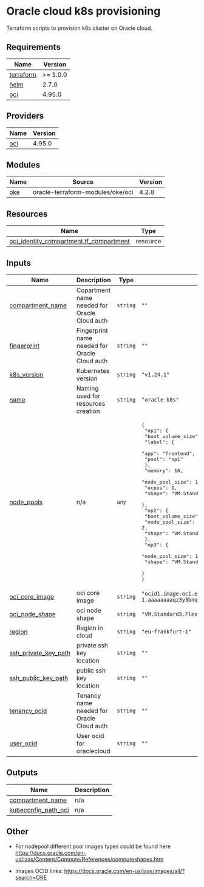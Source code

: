 # Oracle cloud k8s provisioning

Terraform scripts to provision k8s cluster on Oracle cloud.

## Requirements

| Name | Version |
|------|---------|
| <a name="requirement_terraform"></a> [terraform](#requirement\_terraform) | >= 1.0.0 |
| <a name="requirement_helm"></a> [helm](#requirement\_helm) | 2.7.0 |
| <a name="requirement_oci"></a> [oci](#requirement\_oci) | 4.95.0 |

## Providers

| Name | Version |
|------|---------|
| <a name="provider_oci"></a> [oci](#provider\_oci) | 4.95.0 |

## Modules

| Name | Source | Version |
|------|--------|---------|
| <a name="module_oke"></a> [oke](#module\_oke) | oracle-terraform-modules/oke/oci | 4.2.8 |

## Resources

| Name | Type |
|------|------|
| [oci_identity_compartment.tf_compartment](https://registry.terraform.io/providers/oracle/oci/4.95.0/docs/resources/identity_compartment) | resource |

## Inputs

| Name | Description | Type | Default | Required |
|------|-------------|------|---------|:--------:|
| <a name="input_compartment_name"></a> [compartment\_name](#input\_compartment\_name) | Copartment name needed for Oracle Cloud auth | `string` | `""` | no |
| <a name="input_fingerprint"></a> [fingerprint](#input\_fingerprint) | Fingerprint name needed for Oracle Cloud auth | `string` | `""` | no |
| <a name="input_k8s_version"></a> [k8s\_version](#input\_k8s\_version) | Kubernetes version | `string` | `"v1.24.1"` | no |
| <a name="input_name"></a> [name](#input\_name) | Naming used for resources creation | `string` | `"oracle-k8s"` | no |
| <a name="input_node_pools"></a> [node\_pools](#input\_node\_pools) | n/a | `any` | <pre>{<br>  "np1": {<br>    "boot_volume_size": 150,<br>    "label": {<br>      "app": "frontend",<br>      "pool": "np1"<br>    },<br>    "memory": 16,<br>    "node_pool_size": 1,<br>    "ocpus": 1,<br>    "shape": "VM.Standard.E2.2"<br>  },<br>  "np2": {<br>    "boot_volume_size": 150,<br>    "node_pool_size": 2,<br>    "shape": "VM.Standard.E2.2"<br>  },<br>  "np3": {<br>    "node_pool_size": 1,<br>    "shape": "VM.Standard.E2.2"<br>  }<br>}</pre> | no |
| <a name="input_oci_core_image"></a> [oci\_core\_image](#input\_oci\_core\_image) | oci core image | `string` | `"ocid1.image.oc1.eu-frankfurt-1.aaaaaaaaqz3y3bnqusfksz44ysicyikiw6kdhkahjrmvrhubtxwtrfh2onsq"` | no |
| <a name="input_oci_node_shape"></a> [oci\_node\_shape](#input\_oci\_node\_shape) | oci node shape | `string` | `"VM.Standard3.Flex"` | no |
| <a name="input_region"></a> [region](#input\_region) | Region in cloud | `string` | `"eu-frankfurt-1"` | no |
| <a name="input_ssh_private_key_path"></a> [ssh\_private\_key\_path](#input\_ssh\_private\_key\_path) | private ssh key location | `string` | `""` | no |
| <a name="input_ssh_public_key_path"></a> [ssh\_public\_key\_path](#input\_ssh\_public\_key\_path) | public ssh key location | `string` | `""` | no |
| <a name="input_tenancy_ocid"></a> [tenancy\_ocid](#input\_tenancy\_ocid) | Tenancy name needed for Oracle Cloud auth | `string` | `""` | no |
| <a name="input_user_ocid"></a> [user\_ocid](#input\_user\_ocid) | User ocid for oraclecloud | `string` | `""` | no |

## Outputs

| Name | Description |
|------|-------------|
| <a name="output_compartment_name"></a> [compartment\_name](#output\_compartment\_name) | n/a |
| <a name="output_kubeconfig_path_oci"></a> [kubeconfig\_path\_oci](#output\_kubeconfig\_path\_oci) | n/a |


## Other

* For nodepool different pool images types could be found here https://docs.oracle.com/en-us/iaas/Content/Compute/References/computeshapes.htm

* Images OCID links: https://docs.oracle.com/en-us/iaas/images/all/?search=OKE
